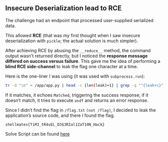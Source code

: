 ## Insecure Deserialization lead to RCE

The challenge had an endpoint that processed user-supplied serialized data.

This allowed **RCE** (that was my first thought when I saw insecure deserialization with `pickle`; the actual solution is much simpler).

After achieving RCE by abusing the `__reduce__` method, the command output wasn’t returned directly, but I noticed the **response message differed on success versus failure**. This gave me the idea of performing a **blind RCE side‑channel** to leak the flag one character at a time.

Here is the one-liner I was using (it was used with `subprocess.run`):

```sh
tr -d "\n" < /app/app.py | head -c {len(leak)+1} | grep -q "^{leak+c}" && echo Matched || asdf
```

If it matches, it echoes ``Matched``, triggering the success response; if it doesn’t match, it tries to execute ``asdf`` and returns an error response.

Since I didn’t find the flag in ``/flag.txt`` ``(not /flag)``, I decided to leak the application’s source code, and there I found the flag.

```shellmates{TiM3_tR4vEL_D3$3RIal1ZaT10N_Hack}```

Solve Script can be found [here](./solve.py)

